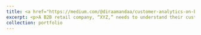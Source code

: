 ```yaml
---
title: <a href="https://medium.com/@diraamandaa/customer-analytics-on-b2b-retail-project-339f27bdf06d">Customer Analytics on B2B Retail</a>
excerpt: <p>A B2B retail company, “XYZ,” needs to understand their customer for the past two quarters. I will answer business questions with SQL.</p>"<img src='https://miro.medium.com/v2/resize:fit:720/format:webp/1*ElfbT3dShBM7HxOM9xgD9A.png' width='500' height='300'>"
collection: portfolio
---
```

